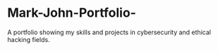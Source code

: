 # Mark-John-Portfolio-
A portfolio showing my skills and projects in cybersecurity and ethical hacking fields.
